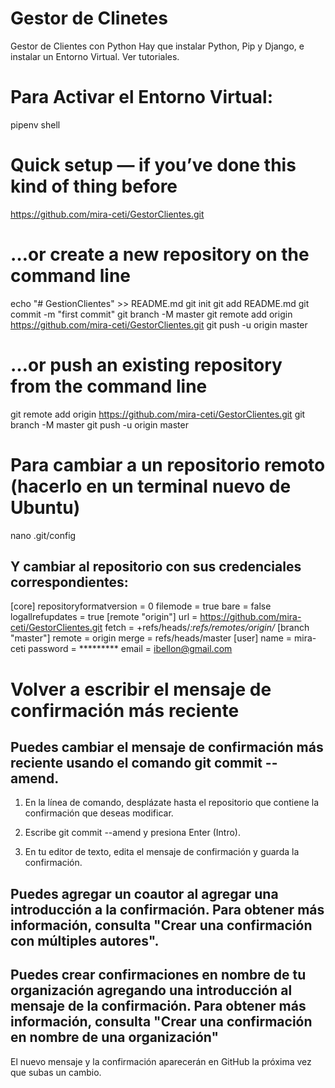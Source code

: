 # Gestor de Clinetes
Gestor de Clientes con Python
Hay que instalar Python, Pip y Django, e instalar un Entorno Virtual. 
Ver tutoriales.

# Para Activar el Entorno Virtual:
pipenv shell

# Quick setup — if you’ve done this kind of thing before

https://github.com/mira-ceti/GestorClientes.git

# …or create a new repository on the command line

echo "# GestionClientes" >> README.md
git init
git add README.md
git commit -m "first commit"
git branch -M master
git remote add origin https://github.com/mira-ceti/GestorClientes.git
git push -u origin master


# …or push an existing repository from the command line
           
git remote add origin https://github.com/mira-ceti/GestorClientes.git
git branch -M master
git push -u origin master

# Para cambiar a un repositorio remoto (hacerlo en un terminal nuevo de Ubuntu)
nano .git/config
## Y cambiar al repositorio con sus credenciales correspondientes:
[core]
        repositoryformatversion = 0
        filemode = true
        bare = false
        logallrefupdates = true
[remote "origin"]
        url = https://github.com/mira-ceti/GestorClientes.git
        fetch = +refs/heads/*:refs/remotes/origin/*
[branch "master"]
        remote = origin
        merge = refs/heads/master
[user]
        name = mira-ceti
        password = *********
        email = ibellon@gmail.com

# Volver a escribir el mensaje de confirmación más reciente
## Puedes cambiar el mensaje de confirmación más reciente usando el comando git commit --amend.

1. En la línea de comando, desplázate hasta el repositorio que contiene la confirmación que deseas modificar.

2. Escribe git commit --amend y presiona Enter (Intro).

3. En tu editor de texto, edita el mensaje de confirmación y guarda la confirmación.

## Puedes agregar un coautor al agregar una introducción a la confirmación. Para obtener más información, consulta "Crear una confirmación con múltiples autores".

## Puedes crear confirmaciones en nombre de tu organización agregando una introducción al mensaje de la confirmación. Para obtener más información, consulta "Crear una confirmación en nombre de una organización"

El nuevo mensaje y la confirmación aparecerán en GitHub la próxima vez que subas un cambio.

